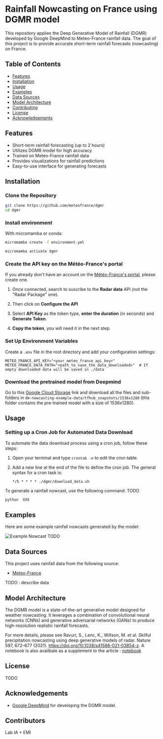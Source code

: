 # Rainfall Nowcasting on France using DGMR model

This repository applies the Deep Generative Model of Rainfall (DGMR) developed by Google DeepMind to Meteo-France rainfall data. The goal of this project is to provide accurate short-term rainfall forecasts (nowcasting) on France.

## Table of Contents
- [Features](#features)
- [Installation](#installation)
- [Usage](#usage)
- [Examples](#examples)
- [Data Sources](#data-sources)
- [Model Architecture](#model-architecture)
- [Contributing](#contributing)
- [License](#license)
- [Acknowledgements](#acknowledgements)

## Features
- Short-term rainfall forecasting (up to 2 hours)
- Utilizes DGMR model for high accuracy
- Trained on Meteo-France rainfall data
- Provides visualizations for rainfall predictions
- Easy-to-use interface for generating forecasts

## Installation

### Clone the Repository

```bash
git clone https://github.com/meteofrance/dgmr
cd dgmr
```

### Install environment

With micromamba or conda:

```bash
micromamba create -f environment.yml
```

```bash
micromamba activate dgmr
```

### Create the API key on the Météo-France's portal 

If you already don't have an account on the [Météo-France's portal](https://portail-api.meteofrance.fr/web/en/), please create one.

1. Once connected, search to suscribe to the **Radar data** API (not the "Radar Package" one).

2. Then click on **Configure the API**

3. Select **API Key** as the token type, **enter the duration** (in seconds) and **Generate Token**. 

4. **Copy the token**, you will need it in the next step.


### Set Up Environment Variables
Create a `.env` file in the root directory and add your configuration settings:
```plaintext
METEO_FRANCE_API_KEY="<your_meteo_france_api_key>"
METEO_FRANCE_DATA_PATH="<path_to_save_the_data_downloaded>"  # If empty downloaded data will be saved in ./data
```

### Download the pretrained model from Deepmind

Go to this [Google Cloud Storage](https://console.cloud.google.com/storage/browser/dm-nowcasting-example-data?pageState=(%22StorageObjectListTable%22:(%22f%22:%22%255B%255D%22))&project=friendly-retina-382415) link and download all the files and sub-folders in `dm-nowcasting-example-data/tfhub_snapshots/1536x1280` (this folder contains the pre-trained model with a size of 1536x1280).

## Usage

### Setting up a Cron Job for Automated Data Download

To automate the data download process using a cron job, follow these steps:

1. Open your terminal and type `crontab -e` to edit the cron table.

2. Add a new line at the end of the file to define the cron job. The general syntax for a cron task is:
    ```plaintext
    */5 * * * * ./dgmr/download_data.sh
    ```

To generate a rainfall nowcast, use the following command:
TODO
```bash
python  XXX
```

## Examples
Here are some example rainfall nowcasts generated by the model:

![Example Nowcast](images/example_nowcast.png)  TODO

## Data Sources
This project uses rainfall data from the following source:
- [Meteo-France](https://donneespubliques.meteofrance.fr/)

TODO : describe data

## Model Architecture
The DGMR model is a state-of-the-art generative model designed for weather nowcasting. It leverages a combination of convolutional neural networks (CNNs) and generative adversarial networks (GANs) to produce high-resolution realistic rainfall forecasts. 

For more details, please see Ravuri, S., Lenc, K., Willson, M. et al. Skilful precipitation nowcasting using deep generative models of radar. Nature 597, 672–677 (2021). https://doi.org/10.1038/s41586-021-03854-z. A notebook is also availbale as a supplement to the article : [notebook](https://github.com/google-deepmind/deepmind-research/tree/master/nowcasting)

## License
TODO

## Acknowledgements
- [Google DeepMind](https://doi.org/10.1038/s41586-021-03854-z) for developing the DGMR model.

## Contributors

Lab IA + EMI